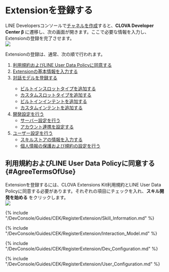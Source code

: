 # Extensionを登録する

LINE Developersコンソールで[チャネルを作成](/DevConsole/Guides/CEK/Create_Channel.md)すると、**CLOVA Developer Center β** に遷移し、次の画面が開きます。ここで必要な情報を入力し、Extensionの登録を完了させます。  
![](/DevConsole/Assets/Images/DevConsole-New_Extension.png)

Extensionの登録は、通常、次の順で行われます。

<ol>
  <li><a href="#AgreeTermsOfUse">利用規約およびLINE User Data Policyに同意する</a></li>
  <li><a href="#InputSkillInfo">Extensionの基本情報を入力する</a></li>
  <li><a href="#RegisterInteractionModel">対話モデルを登録する</a></li>
    <ul>
      <li><a href="#AddBuiltinSlotType">ビルトインスロットタイプを追加する</a></li>
      <li><a href="#AddCustomSlotType">カスタムスロットタイプを追加する</a></li>
      <li><a href="#AddBuiltinIntent">ビルトインインテントを追加する</a></li>
      <li><a href="#AddCustomIntent">カスタムインテントを追加する</a></li>
    </ul>
  <li><a href="#SetDevConfiguration">開発設定を行う</a>
    <ul>
      <li><a href="#SetServerConnection">サーバー設定を行う</a></li>
      <li><a href="#SetAccountLinking">アカウント連携を設定する</a></li>
    </ul>
  </li>
  <li><a href="#SetUserConfiguration">ユーザー設定を行う</a>
    <ul>
      <li><a href="#InputSkillStoreInfo">スキルストアの情報を入力する</a></li>
      <li><a href="#InputComplianceInfo">個人情報の保護および規約の設定を行う</a></li>
    </ul>
  </li>
</ol>

## 利用規約およびLINE User Data Policyに同意する {#AgreeTermsOfUse}

Extensionを登録するには、CLOVA Extensions Kit利用規約とLINE User Data Policyに同意する必要があります。それぞれの項目にチェックを入れ、**スキル開発を始める** をクリックします。  
![](/DevConsole/Assets/Images/DevConsole-Agree_Terms_of_Use_and_Collecting_Personal_Info.png)

{% include "/DevConsole/Guides/CEK/RegisterExtension/Skill_Information.md" %}

{% include "/DevConsole/Guides/CEK/RegisterExtension/Interaction_Model.md" %}

{% include "/DevConsole/Guides/CEK/RegisterExtension/Dev_Configuration.md" %}

{% include "/DevConsole/Guides/CEK/RegisterExtension/User_Configuration.md" %}

